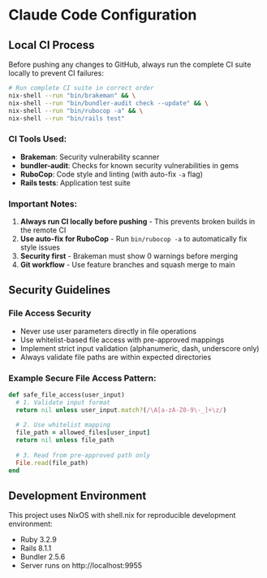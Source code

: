 # Claude Code Configuration

## Local CI Process

Before pushing any changes to GitHub, always run the complete CI suite locally to prevent CI failures:

```bash
# Run complete CI suite in correct order
nix-shell --run "bin/brakeman" && \
nix-shell --run "bin/bundler-audit check --update" && \
nix-shell --run "bin/rubocop -a" && \
nix-shell --run "bin/rails test"
```

### CI Tools Used:
- **Brakeman**: Security vulnerability scanner
- **bundler-audit**: Checks for known security vulnerabilities in gems
- **RuboCop**: Code style and linting (with auto-fix `-a` flag)
- **Rails tests**: Application test suite

### Important Notes:
1. **Always run CI locally before pushing** - This prevents broken builds in the remote CI
2. **Use auto-fix for RuboCop** - Run `bin/rubocop -a` to automatically fix style issues
3. **Security first** - Brakeman must show 0 warnings before merging
4. **Git workflow** - Use feature branches and squash merge to main

## Security Guidelines

### File Access Security
- Never use user parameters directly in file operations
- Use whitelist-based file access with pre-approved mappings
- Implement strict input validation (alphanumeric, dash, underscore only)
- Always validate file paths are within expected directories

### Example Secure File Access Pattern:
```ruby
def safe_file_access(user_input)
  # 1. Validate input format
  return nil unless user_input.match?(/\A[a-zA-Z0-9\-_]+\z/)
  
  # 2. Use whitelist mapping
  file_path = allowed_files[user_input]
  return nil unless file_path
  
  # 3. Read from pre-approved path only
  File.read(file_path)
end
```

## Development Environment

This project uses NixOS with shell.nix for reproducible development environment:

- Ruby 3.2.9
- Rails 8.1.1  
- Bundler 2.5.6
- Server runs on http://localhost:9955